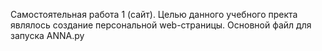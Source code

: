 Самостоятельная работа 1 (сайт). 
Целью данного учебного пректа являлось создание персональной web-страницы. Основной файл для запуска ANNA.py

